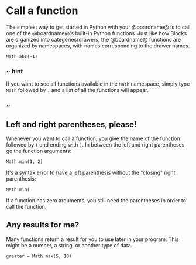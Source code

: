 # Call a function

The simplest way to get started in Python with your @boardname@ is to
call one of the @boardname@'s built-in Python functions. Just like how Blocks
are organized into categories/drawers, the @boardname@ functions are organized by
namespaces, with names corresponding to the drawer names.

```python-ignore
Math.abs(-1)
```

### ~ hint

If you want to see all functions available in the `Math` namespace, simply type `Math`
followed by `.` and a list of all the functions will appear. 

### ~

## Left and right parentheses, please!

Whenever you want to call a function, you give the name of the function
followed by `(` and ending with `)`. In between the left and right
parentheses go the function arguments:

```python-ignore
Math.min(1, 2)
```

It's a syntax error to have a left parenthesis without the "closing" right parenthesis:

```python-ignore
Math.min(
```

If a function has zero arguments, you still
need the parentheses in order to call the function.

## Any results for me?

Many functions return a result for you to use later in your program. This might be a number, a string, or another type of data.

```python-ignore
greater = Math.max(5, 10)
``` 